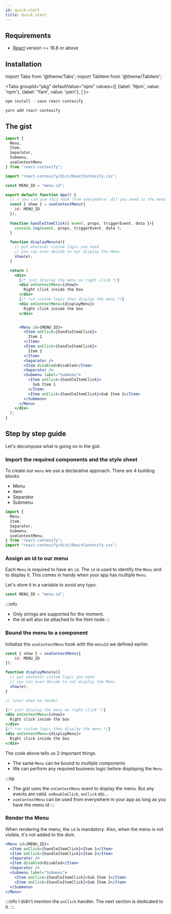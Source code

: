 ```yaml
---
id: quick-start
title: Quick start
---
```


## Requirements

- [React](https://reactjs.org) version >= 16.8 or above 

## Installation

import Tabs from '@theme/Tabs';
import TabItem from '@theme/TabItem';

<Tabs
  groupId="pkg"
  defaultValue="npm"
  values={[
    {label: 'Npm', value: 'npm'},
    {label: 'Yarn', value: 'yarn'},
  ]
}>
<TabItem value="npm">

```jsx
npm install --save react-contexify
```
</TabItem>
<TabItem value="yarn">

```jsx
yarn add react-contexify
```
</TabItem>
</Tabs>


## The gist

```jsx
import {
  Menu,
  Item,
  Separator,
  Submenu,
  useContextMenu
} from "react-contexify";

import "react-contexify/dist/ReactContexify.css";

const MENU_ID = "menu-id";

export default function App() {
  // 🔥 you can use this hook from everywhere. All you need is the menu id
  const { show } = useContextMenu({
    id: MENU_ID
  });
 
  function handleItemClick({ event, props, triggerEvent, data }){
    console.log(event, props, triggerEvent, data );
  }

  function displayMenu(e){
    // put whatever custom logic you need
    // you can even decide to not display the Menu
    show(e);
  }

  return (
    <div>
      {/* just display the menu on right click */}
      <div onContextMenu={show}>
        Right click inside the box
      </div>
      {/* run custom logic then display the menu */}
      <div onContextMenu={displayMenu}>
        Right click inside the box
      </div>


      <Menu id={MENU_ID}>
        <Item onClick={handleItemClick}>
          Item 1
        </Item>
        <Item onClick={handleItemClick}>
          Item 2
        </Item>
        <Separator />
        <Item disabled>Disabled</Item>
        <Separator />
        <Submenu label="Submenu">
          <Item onClick={handleItemClick}>
            Sub Item 1
          </Item>
          <Item onClick={handleItemClick}>Sub Item 2</Item>
        </Submenu>
      </Menu>
    </div>
  );
}
```

## Step by step guide

Let's decompose what is going on in the gist.

### Import the required components and the style sheet

To create our `menu` we use a declarative approach. There are 4 building blocks
- Menu
- Item
- Separator
- Submenu


```jsx
import {
  Menu,
  Item,
  Separator,
  Submenu,
  useContextMenu,
} from "react-contexify";
import "react-contexify/dist/ReactContexify.css";
```
  
### Assign an id to our menu

Each `Menu` is required to have an `id`. The `id` is used to identify the `Menu` and to display it. 
This comes in handy when your app has multiple `Menu`.

Let's store it in a variable to avoid any typo.
```jsx
const MENU_ID = "menu-id";
```

:::info
- Only strings are supported for the moment. 
- the id will also be attached to the html node
:::

### Bound the menu to a component

Initialize the `useContextMenu` hook with the `menuId` we defined earlier. 

```jsx
const { show } = useContextMenu({
    id: MENU_ID
});

function displayMenu(e){
  // put whatever custom logic you need
  // you can even decide to not display the Menu
  show(e);
}

// later when we render

{/* just display the menu on right click */}
<div onContextMenu={show}>
  Right click inside the box
</div>
{/* run custom logic then display the menu */}
<div onContextMenu={displayMenu}>
  Right click inside the box
</div>
```

The code above tells us 2 important things.
- The same `Menu` can be bound to multiple components
- We can perform any required business logic before displaying the `Menu`



:::tip
- The gist uses the `onContextMenu` event to display the menu. But any events are valid. `onDoubleClick`, `onClick` etc...
- `useContextMenu` can be used from everywhere in your app as long as you have the menu id
:::

### Render the Menu

When rendering the menu, the `id` is mandatory. Also, when the menu is not visible, it's not added to the dom.

```jsx
<Menu id={MENU_ID}>
  <Item onClick={handleItemClick}>Item 1</Item>
  <Item onClick={handleItemClick}>Item 2</Item>
  <Separator />
  <Item disabled>Disabled</Item>
  <Separator />
  <Submenu label="Submenu">
    <Item onClick={handleItemClick}>Sub Item 1</Item>
    <Item onClick={handleItemClick}>Sub Item 2</Item>
  </Submenu>
</Menu>
```

:::info
I didn't mention the `onClick` handler. The next section is dedicated to it.
:::

